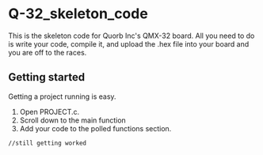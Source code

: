 # Q-32_skeleton_code
This is the skeleton code for Quorb Inc's QMX-32 board.  All you need to do is write your code, compile it, and upload the .hex file into your board and you are off to the races.  

## Getting started
Getting a project running is easy.  
1. Open PROJECT.c.
2. Scroll down to the main function
3. Add your code to the polled functions section.

```
//still getting worked
```
